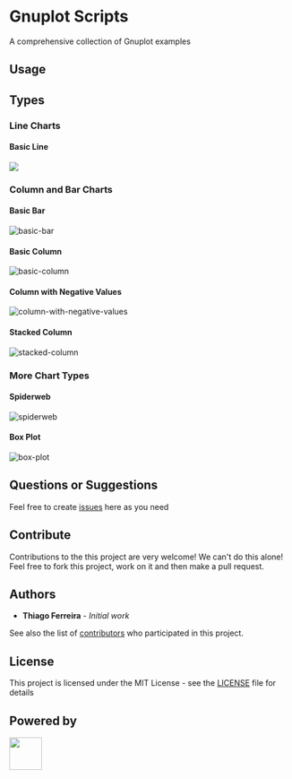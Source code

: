 # Gnuplot Scripts

A comprehensive collection of Gnuplot examples

## Usage

## Types

### Line Charts

#### Basic Line

<div >
    <kbd>
    <img src="https://user-images.githubusercontent.com/114015/102024554-bd7a5d80-3d60-11eb-8959-c6bff721ef47.png"/>
    </kbd>
</div>
    

### Column and Bar Charts

#### Basic Bar
![basic-bar](https://user-images.githubusercontent.com/114015/102024574-dc78ef80-3d60-11eb-96c7-d934d82595d2.png)

#### Basic Column
![basic-column](https://user-images.githubusercontent.com/114015/102024553-bce1c700-3d60-11eb-81a3-4edb9b00bdcd.png)

#### Column with Negative Values
![column-with-negative-values](https://user-images.githubusercontent.com/114015/102024556-bd7a5d80-3d60-11eb-9722-6ea7e9500009.png)

#### Stacked Column
![stacked-column](https://user-images.githubusercontent.com/114015/102024562-c10de480-3d60-11eb-80af-a928a155a64b.png)

### More Chart Types

#### Spiderweb
![spiderweb](https://user-images.githubusercontent.com/114015/102024561-c0754e00-3d60-11eb-9059-239e0086b942.png)

#### Box Plot
![box-plot](https://user-images.githubusercontent.com/114015/102024555-bd7a5d80-3d60-11eb-8f59-22a579b6301b.png)

## Questions or Suggestions

Feel free to create <a href="https://github.com/iselab-dearborn/gnuplot-scripts/issues">issues</a> here as you need

## Contribute

Contributions to the this project are very welcome! We can't do this alone! Feel free to fork this project, work on it and then make a pull request.

## Authors

* **Thiago Ferreira** - *Initial work*

See also the list of [contributors](https://github.com/iselab-dearborn/gnuplot-scripts/graphs/contributors) who participated in this project.

## License

This project is licensed under the MIT License - see the [LICENSE](LICENSE) file for details

## Powered by

<p float="left">
    <img src="https://user-images.githubusercontent.com/114015/77862143-99351b80-71e7-11ea-84b2-62038634f314.png" height="58px"/>
</p>
